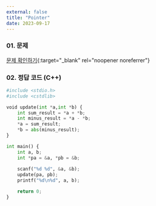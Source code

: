 ```yaml
---
external: false
title: "Pointer"
date: 2023-09-17
---
```


### 01. 문제

[문제 확인하기](https://www.hackerrank.com/challenges/c-tutorial-pointer/problem?isFullScreen=true){:target="_blank" rel="noopener noreferrer"}

### 02. 정답 코드 (C++)

```Python
#include <stdio.h>
#include <cstdlib>

void update(int *a,int *b) {
    int sum_result = *a + *b;
    int minus_result = *a - *b;
    *a = sum_result;
    *b = abs(minus_result);
}

int main() {
    int a, b;
    int *pa = &a, *pb = &b;
    
    scanf("%d %d", &a, &b);
    update(pa, pb);
    printf("%d\n%d", a, b);

    return 0;
}
```

